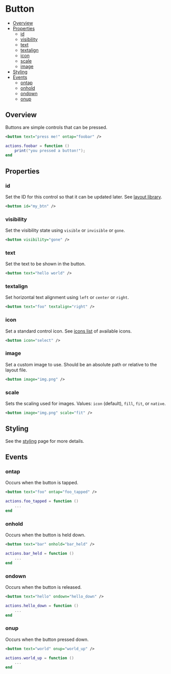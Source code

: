 ﻿
# Button
* [Overview](#overview)
* [Properties](#properties)
	* [id](#id)
	* [visibility](#visibility)
	* [text](#text)
	* [textalign](#textalign)
	* [icon](#icon)
	* [scale](#scale)
	* [image](#image)
* [Styling](#styling)
* [Events](#events)
	* [ontap](#ontap)
	* [onhold](#onhold)
	* [ondown](#ondown)
	* [onup](#onup)



## Overview
Buttons are simple controls that can be pressed.

````xml
<button text="press me!" ontap="foobar" />
````

````lua
actions.foobar = function ()
	print("you pressed a button!");
end
````



## Properties



### id
Set the ID for this control so that it can be updated later. See [layout library](/libs/layout.md).

````xml
<button id="my_btn" />
````



### visibility
Set the visibility state using ``visible`` or ``invisible`` or ``gone``.

````xml
<button visibility="gone" />
````



### text
Set the text to be shown in the button.

````xml
<button text="hello world" />
````



### textalign
Set horizontal text alignment using ``left`` or ``center`` or ``right``.

````xml
<button text="foo" textalign="right" />
````



### icon
Set a standard control icon. See [icons list](/res/icons.md) of available icons.

````xml
<button icon="select" />
````


### image
Set a custom image to use. Should be an absolute path or relative to the layout file.

````xml
<button image="img.png" />
````



### scale
Sets the scaling used for images. Values: ``icon`` (default), ``fill``, ``fit``, or ``native``.

````xml
<button image="img.png" scale="fit" />
````



## Styling
See the [styling](styling.md) page for more details.



## Events



### ontap
Occurs when the button is tapped.

````xml
<button text="foo" ontap="foo_tapped" />
````

````lua
actions.foo_tapped = function ()
    ...
end
````



### onhold
Occurs when the button is held down.

````xml
<button text="bar" onhold="bar_held" />
````

````lua
actions.bar_held = function ()
    ...
end
````



### ondown
Occurs when the button is released.

````xml
<button text="hello" ondown="hello_down" />
````

````lua
actions.hello_down = function ()
    ...
end
````



### onup
Occurs when the button pressed down.

````xml
<button text="world" onup="world_up" />
````

````lua
actions.world_up = function ()
    ...
end
````


